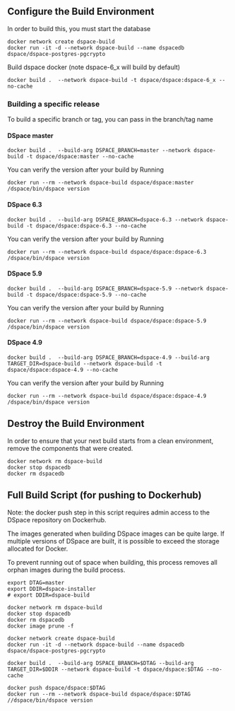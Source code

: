 
## Configure the Build Environment
In order to build this, you must start the database

```
docker network create dspace-build
docker run -it -d --network dspace-build --name dspacedb dspace/dspace-postgres-pgcrypto
```

Build dspace docker (note dspace-6_x will build by default)

```
docker build .  --network dspace-build -t dspace/dspace:dspace-6_x --no-cache
```

### Building a specific release
To build a specific branch or tag, you can pass in the branch/tag name

#### DSpace master
```
docker build .  --build-arg DSPACE_BRANCH=master --network dspace-build -t dspace/dspace:master --no-cache
```

You can verify the version after your build by Running
```
docker run --rm --network dspace-build dspace/dspace:master /dspace/bin/dspace version
```

#### DSpace 6.3
```
docker build .  --build-arg DSPACE_BRANCH=dspace-6.3 --network dspace-build -t dspace/dspace:dspace-6.3 --no-cache
```

You can verify the version after your build by Running
```
docker run --rm --network dspace-build dspace/dspace:dspace-6.3 /dspace/bin/dspace version
```

#### DSpace 5.9
```
docker build .  --build-arg DSPACE_BRANCH=dspace-5.9 --network dspace-build -t dspace/dspace:dspace-5.9 --no-cache
```

You can verify the version after your build by Running
```
docker run --rm --network dspace-build dspace/dspace:dspace-5.9 /dspace/bin/dspace version
```
#### DSpace 4.9
```
docker build .  --build-arg DSPACE_BRANCH=dspace-4.9 --build-arg TARGET_DIR=dspace-build --network dspace-build -t dspace/dspace:dspace-4.9 --no-cache
```

You can verify the version after your build by Running
```
docker run --rm --network dspace-build dspace/dspace:dspace-4.9 /dspace/bin/dspace version
```

## Destroy the Build Environment
In order to ensure that your next build starts from a clean environment, remove the components that were created.

```
docker network rm dspace-build
docker stop dspacedb
docker rm dspacedb
```

## Full Build Script (for pushing to Dockerhub)
Note: the docker push step in this script requires admin access to the DSpace repository on Dockerhub.

The images generated when building DSpace images can be quite large.  If multiple versions of DSpace are built, it is possible to exceed the storage allocated for Docker.

To prevent running out of space when building, this process removes all orphan images during the build process.
```
export DTAG=master
export DDIR=dspace-installer
# export DDIR=dspace-build

docker network rm dspace-build
docker stop dspacedb
docker rm dspacedb
docker image prune -f

docker network create dspace-build
docker run -it -d --network dspace-build --name dspacedb dspace/dspace-postgres-pgcrypto

docker build .  --build-arg DSPACE_BRANCH=$DTAG --build-arg TARGET_DIR=$DDIR --network dspace-build -t dspace/dspace:$DTAG --no-cache

docker push dspace/dspace:$DTAG
docker run --rm --network dspace-build dspace/dspace:$DTAG //dspace/bin/dspace version

```
